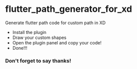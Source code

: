 # flutter_path_generator_for_xd
Generate flutter path code for custom path in XD


* Install the plugin
* Draw your custom shapes
* Open the plugin panel and copy your code!
* Done!!!

### Don't forget to say thanks!
